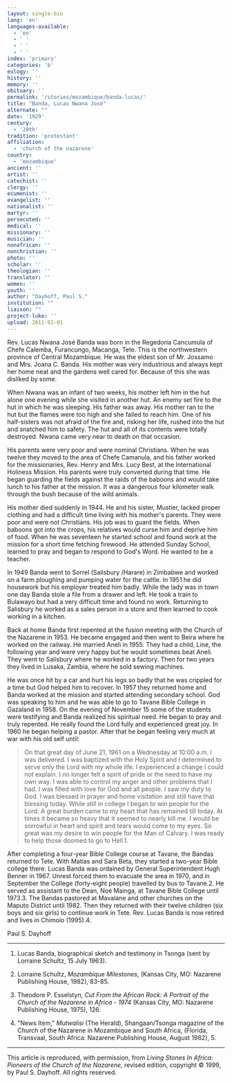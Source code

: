 ```yaml
---
layout: single-bio
lang: 'en'
languages-available:
  - 'en'
  - ' '
  - ' '
  - ' '
index: 'primary'
categories: 'b'
eulogy: ''
history: ''
memory: ''
obituary: ''
permalink: '/stories/mozambique/banda-lucas/'
title: "Banda, Lucas Nwana José"
alternate: ""
date: '1929'
century:
  - '20th'
tradition: 'protestant'
affiliation:
  - 'church of the nazarene'
country:
  - 'mozambique'
ancient: ''
artist: ''
catechist: ''
clergy: ''
ecumenist: ''
evangelist: ''
nationalist: ''
martyr: ''
persecuted: ''
medical: ''
missionary: ''
musician: ''
nonafrican: ''
nonchristian: ''
photo: ''
scholar: ''
theologian: ''
translator: ''
women: ''
youth: ''
author: "Dayhoff, Paul S."
institution: ""
liaison: ""
project-luke: ''
upload: 2011-01-01
---
```




Rev. Lucas Nwana José Banda was born in the Regedoria Cancumula of Chefe Calemba, Furancungo, Macanga, Tete. This is the northwestern province of Central Mozambique. He was the eldest son of Mr. Jossamo and Mrs. Joana C. Banda. His mother was very industrious and always kept her home neat and the gardens well cared for. Because of this she was disliked by some.

When Nwana was an infant of two weeks, his mother left him in the hut alone one evening while she visited in another hut. An enemy set fire to the hut in which he was sleeping. His father was away. His mother ran to the hut but the flames were too high and she failed to reach him. One of his half-sisters was not afraid of the fire and, risking her life, rushed into the hut and snatched him to safety. The hut and all of its contents were totally destroyed. Nwana came very near to death on that occasion.

His parents were very poor and were nominal Christians. When he was twelve they moved to the area of Chefe Camanula, and his father worked for the missionaries, Rev. Henry and Mrs. Lucy Best, at the International Holiness Mission. His parents were truly converted during that time. He began guarding the fields against the raids of the baboons and would take lunch to his father at the mission. It was a dangerous four kilometer walk through the bush because of the wild animals.

His mother died suddenly in 1944. He and his sister, Mustier, lacked proper clothing and had a difficult time living with his mother's parents. They were poor and were not Christians.  His job was to guard the fields. When baboons got into the crops, his relatives would curse him and deprive him of food. When he was seventeen he started school and found work at the mission for a short time fetching firewood. He attended Sunday School, learned to pray and began to respond to God's Word. He wanted to be a teacher.

In 1949 Banda went to Sorrel (Salisbury /Harare) in Zimbabwe and worked on a farm ploughing and pumping water for the cattle. In 1951 he did housework but his employer treated him badly. While the lady was in town one day Banda stole a file from a drawer and left. He took a train to Bulawayo but had a very difficult time and found no work. Returning to Salisbury he worked as a sales person in a store and then learned to cook working in a kitchen.

Back at home Banda first repented at the fusion meeting with the Church of the Nazarene in 1953. He became engaged and then went to Beira where he worked on the railway. He married Aneli in 1955. They had a child, Line, the following year and were very happy but he would sometimes beat Aneli. They went to Salisbury where he worked in a factory. Then for two years they lived in Lusaka, Zambia, where he sold sewing machines.

He was once hit by a car and hurt his legs so badly that he was crippled for a time but God helped him to recover.  In 1957 they returned home and Banda worked at the mission and started attending secondary school. God was speaking to him and he was able to go to Tavane Bible College in Gazaland in 1958. On the evening of November 15 some of the students were testifying and Banda realized his spiritual need. He began to pray and truly repented. He really found the Lord fully and experienced great joy. In 1960 he began helping a pastor. After that he began feeling very much at war with his old self until:

> On that great day of June 21, 1961 on a Wednesday at 10:00 a.m. I was delivered. I was baptized with the Holy Spirit and I determined to serve only the Lord with my whole life. I experienced a change I could not explain. I no longer felt a spirit of pride or the need to have my own way. I was able to control my anger and other problems that I had. I was filled with love for God and all people. I saw my duty to God. I was blessed in prayer and home visitation and still have that blessing today. While still in college I began to win people for the Lord. A great burden came to my heart that has remained till today. At times it became so heavy that it seemed to nearly kill me. I would be sorrowful in heart and spirit and tears would come to my eyes. So great was my desire to win people for the Man of Calvary. I was ready to help those doomed to go to Hell.1.

After completing a four-year Bible College course at Tavane, the Bandas returned to Tete. With Matias and Sara Beta, they started a two-year Bible college there. Lucas Banda was ordained by General Superintendent Hugh Benner in 1967. Unrest forced them to evacuate the area in 1970, and in September the College (forty-eight people) travelled by bus to Tavane.2.  He served as assistant to the Dean, Noé Mainga, at Tavane Bible College until 1973.3.  The Bandas pastored at Mavalane and other churches on the Maputo District until 1982. Then they returned with their twelve children (six boys and six girls) to continue work in Tete. Rev. Lucas Banda is now retired and lives in Chimoio (1995).4.

Paul S. Dayhoff

---

1. Lucas Banda, biographical sketch and testimony in Tsonga (sent by Lorraine Schultz, 15 July 1963).

2. Lorraine Schultz, *Mozambique Milestones,* (Kansas City, MO: Nazarene Publishing House, 1982), 83-85.

3. Theodore P. Esselstyn, *Cut From the African Rock: A Portrait of the Church of the Nazarene in Africa - 1974* (Kansas City, MO: Nazarene Publishing House, 1975), 126.

4. "News Item," *Mutwalisi* (The Herald), Shangaan/Tsonga magazine of the Church of the Nazarene in Mozambique and South Africa, (Florida, Transvaal, South Africa: Nazarene Publishing House, August 1982), 5.

---

This article is reproduced, with permission, from *Living Stones In Africa: Pioneers of the Church of the Nazarene,* revised edition,  copyright &copy; 1999, by Paul S. Dayhoff.  All rights reserved.